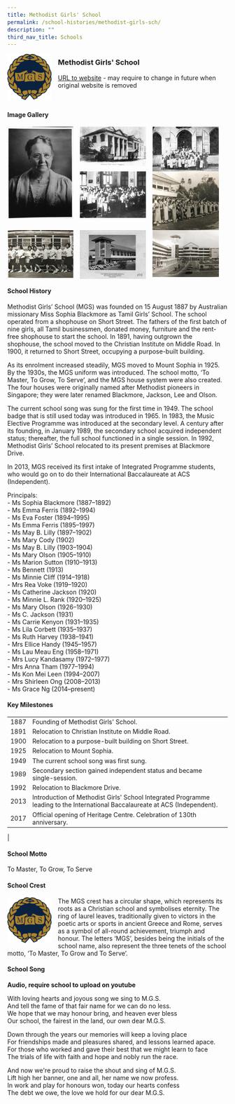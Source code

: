 ```yaml
---
title: Methodist Girls' School
permalink: /school-histories/methodist-girls-sch/
description: ""
third_nav_title: Schools
---
```

<img src="/images/methodistgirlssch1.png" style="width:20%;margin-right:15px;" align = "left">

### **Methodist Girls' School**
[URL to website](https://www.mgs.moe.edu.sg/) - may require to change in future when original website is removed

<br clear="left">

#### **Image Gallery**

<p><a href="https://staging.d1yxymztqoj7qn.amplifyapp.com/images/pic.jpg">  
<img src="/images/methodistgirlssch2.jpg" style="width:30%;margin-right:15px;" align = "left">
</a></p>

<p><a href="https://staging.d1yxymztqoj7qn.amplifyapp.com/images/pic.jpg">  
<img src="/images/methodistgirlssch3.jpg" style="width:30%;margin-right:15px;" align = "left">
</a></p>

<p><a href="https://staging.d1yxymztqoj7qn.amplifyapp.com/images/pic.jpg">  
<img src="/images/methodistgirlssch4.jpg" style="width:30%;margin-right:15px;" align = "left">
</a></p>

<p><a href="https://staging.d1yxymztqoj7qn.amplifyapp.com/images/pic.jpg">  
<img src="/images/methodistgirlssch5.jpg" style="width:30%;margin-right:15px;" align = "left">
</a></p>

<p><a href="https://staging.d1yxymztqoj7qn.amplifyapp.com/images/pic.jpg">  
<img src="/images/methodistgirlssch6.jpg" style="width:30%;margin-right:15px;" align = "left">
</a></p>

<p><a href="https://staging.d1yxymztqoj7qn.amplifyapp.com/images/pic.jpg">  
<img src="/images/methodistgirlssch7.jpg" style="width:30%;margin-right:15px;" align = "left">
</a></p>

<p><a href="https://staging.d1yxymztqoj7qn.amplifyapp.com/images/pic.jpg">  
<img src="/images/methodistgirlssch8.jpg" style="width:30%;margin-right:15px;" align = "left">
</a></p>

<p><a href="https://staging.d1yxymztqoj7qn.amplifyapp.com/images/pic.jpg">  
<img src="/images/methodistgirlssch9.jpg" style="width:30%;margin-right:15px;" align = "left">
</a></p>

<br clear="left">

#### **School History**
Methodist Girls’ School (MGS) was founded on 15 August 1887 by Australian missionary Miss Sophia Blackmore as Tamil Girls’ School. The school operated from a shophouse on Short Street. The fathers of the first batch of nine girls, all Tamil businessmen, donated money, furniture and the rent-free shophouse to start the school. In 1891, having outgrown the shophouse, the school moved to the Christian Institute on Middle Road. In 1900, it returned to Short Street, occupying a purpose-built building.

As its enrolment increased steadily, MGS moved to Mount Sophia in 1925. By the 1930s, the MGS uniform was introduced. The school motto, ‘To Master, To Grow, To Serve’, and the MGS house system were also created. The four houses were originally named after Methodist pioneers in Singapore; they were later renamed Blackmore, Jackson, Lee and Olson.

The current school song was sung for the first time in 1949. The school badge that is still used today was introduced in 1965. In 1983, the Music Elective Programme was introduced at the secondary level. A century after its founding, in January 1989, the secondary school acquired independent status; thereafter, the full school functioned in a single session. In 1992, Methodist Girls’ School relocated to its present premises at Blackmore Drive.     

In 2013, MGS received its first intake of Integrated Programme students, who would go on to do their International Baccalaureate at ACS (Independent).  

Principals:<br>
\- Ms Sophia Blackmore (1887–1892)<br>
\- Ms Emma Ferris (1892–1994)<br>
\- Ms Eva Foster (1894–1995)<br>
\- Ms Emma Ferris (1895–1997)<br>
\- Ms May B. Lilly (1897–1902)<br>
\- Ms Mary Cody (1902)<br>
\- Ms May B. Lilly (1903–1904)<br>
\- Ms Mary Olson (1905–1910)<br>
\- Ms Marion Sutton (1910–1913)<br>
\- Ms Bennett (1913)<br>
\- Ms Minnie Cliff (1914–1918)<br>
\- Mrs Rea Voke (1919–1920)<br>
\- Ms Catherine Jackson (1920)<br>
\- Ms Minnie L. Rank (1920–1925)<br>
\- Ms Mary Olson (1926–1930)<br>
\- Ms C. Jackson (1931)<br>
\- Ms Carrie Kenyon (1931–1935)<br>
\- Ms Lila Corbett (1935–1937)<br>
\- Ms Ruth Harvey (1938–1941)<br>
\- Mrs Ellice Handy (1945–1957)<br>
\- Ms Lau Meau Eng (1958–1971)<br>
\- Mrs Lucy Kandasamy (1972–1977)<br>
\- Mrs Anna Tham (1977–1994)<br>
\- Ms Kon Mei Leen (1994–2007)<br>
\- Mrs Shirleen Ong (2008–2013)<br>
\- Ms Grace Ng (2014–present)

#### **Key Milestones**

|  |  |
|:---:|---|
| 1887 | Founding of Methodist Girls' School. |
| 1891 | Relocation to Christian Institute on Middle Road. |
| 1900 | Relocation to a purpose-built building on Short Street. |
| 1925 | Relocation to Mount Sophia. |
| 1949 | The current school song was first sung. |
| 1989 | Secondary section gained independent status and became single-session. |
| 1992 | Relocation to Blackmore Drive. |
| 2013 | Introduction of Methodist Girls' School Integrated Programme leading to the International Baccalaureate at ACS (Independent). |
| 2017 | Official opening of Heritage Centre. Celebration of 130th anniversary. |
|

#### **School Motto**
To Master, To Grow, To Serve

#### **School Crest**
<img src="/images/methodistgirlssch1.png" style="width:20%;margin-right:15px;" align = "left">

The MGS crest has a circular shape, which represents its roots as a Christian school and symbolises eternity. The ring of laurel leaves, traditionally given to victors in the poetic arts or sports in ancient Greece and Rome, serves as a symbol of all-round achievement, triumph and honour. The letters ‘MGS’, besides being the initials of the school name, also represent the three tenets of the school motto, ‘To Master, To Grow and To Serve’.

#### **School Song**
**Audio, require school to upload on youtube**

With loving hearts and joyous song we sing to M.G.S.<br>
And tell the fame of that fair name for we can do no less.<br>
We hope that we may honour bring, and heaven ever bless<br>
Our school, the fairest in the land, our own dear M.G.S.

Down through the years our memories will keep a loving place<br>
For friendships made and pleasures shared, and lessons learned apace.<br>
For those who worked and gave their best that we might learn to face<br>
The trials of life with faith and hope and nobly run the race.

And now we're proud to raise the shout and sing of M.G.S.<br>
Lift high her banner, one and all, her name we now profess.<br>
In work and play for honours won, today our hearts confess<br>
The debt we owe, the love we hold for our dear M.G.S.